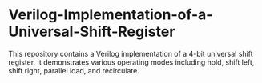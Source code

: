 # Verilog-Implementation-of-a-Universal-Shift-Register
This repository contains a Verilog implementation of a 4-bit universal shift register. It demonstrates various operating modes including hold, shift left, shift right, parallel load, and recirculate.
